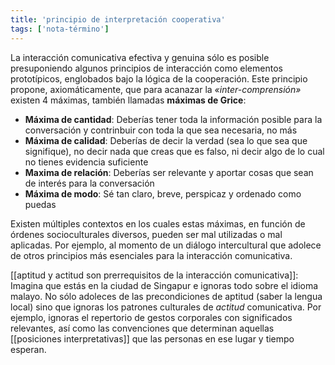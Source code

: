 ```yaml
---
title: 'principio de interpretación cooperativa'
tags: ['nota-término']
---
```


La interacción comunicativa efectiva y genuina sólo es posible presuponiendo algunos principios de interacción como elementos prototípicos, englobados bajo la lógica de la cooperación. Este principio propone, axiomáticamente, que para acanazar la *«inter-comprensión»* existen 4 máximas, también llamadas **máximas de Grice**:

- **Máxima de  cantidad**: Deberías tener toda la información posible para la conversación y contrinbuir con toda la que sea necesaria, no más
- **Máxima de calidad**: Deberías de decir la verdad (sea lo que sea que signifique), no decir nada que creas que es falso, ni decir algo de lo cual no tienes evidencia suficiente
- **Maxima de relación**: Deberías ser relevante y aportar cosas que sean de interés para la conversación
- **Máxima de modo**: Sé tan claro, breve, perspicaz y ordenado como puedas

Existen múltiples contextos en los cuales estas máximas, en función de órdenes socioculturales diversos, pueden ser mal utilizadas o mal aplicadas. Por ejemplo, al momento de un diálogo intercultural que adolece de otros principios más esenciales para la interacción comunicativa.

[[aptitud y actitud son prerrequisitos de la interacción comunicativa]]: Imagina que estás en la ciudad de Singapur e ignoras todo sobre el idioma malayo. No sólo adoleces de las precondiciones de aptitud (saber la lengua local) sino que ignoras los patrones culturales de *actitud* comunicativa. Por ejemplo, ignoras el repertorio de gestos corporales con significados relevantes, así como las convenciones que determinan aquellas [[posiciones interpretativas]] que las personas en ese lugar y tiempo esperan.
